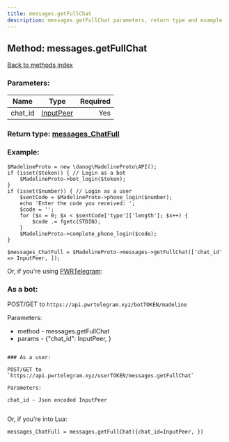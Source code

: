```yaml
---
title: messages.getFullChat
description: messages.getFullChat parameters, return type and example
---
```

## Method: messages.getFullChat  
[Back to methods index](index.md)


### Parameters:

| Name     |    Type       | Required |
|----------|:-------------:|---------:|
|chat\_id|[InputPeer](../types/InputPeer.md) | Yes|


### Return type: [messages\_ChatFull](../types/messages_ChatFull.md)

### Example:


```
$MadelineProto = new \danog\MadelineProto\API();
if (isset($token)) { // Login as a bot
    $MadelineProto->bot_login($token);
}
if (isset($number)) { // Login as a user
    $sentCode = $MadelineProto->phone_login($number);
    echo 'Enter the code you received: ';
    $code = '';
    for ($x = 0; $x < $sentCode['type']['length']; $x++) {
        $code .= fgetc(STDIN);
    }
    $MadelineProto->complete_phone_login($code);
}

$messages_ChatFull = $MadelineProto->messages->getFullChat(['chat_id' => InputPeer, ]);
```

Or, if you're using [PWRTelegram](https://pwrtelegram.xyz):

### As a bot:

POST/GET to `https://api.pwrtelegram.xyz/botTOKEN/madeline`

Parameters:

* method - messages.getFullChat
* params - {"chat_id": InputPeer, }

```

### As a user:

POST/GET to `https://api.pwrtelegram.xyz/userTOKEN/messages.getFullChat`

Parameters:

chat_id - Json encoded InputPeer


```

Or, if you're into Lua:

```
messages_ChatFull = messages.getFullChat({chat_id=InputPeer, })
```

